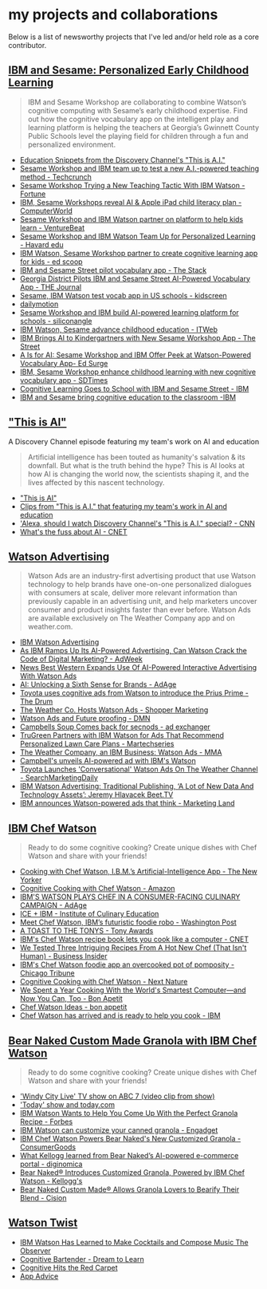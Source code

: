 # my projects and collaborations

Below is a list of newsworthy projects that I've led and/or held role as a core contributor.

## [IBM and Sesame: Personalized Early Childhood Learning](https://www.ibm.com/watson/education/sesame-street)

> IBM and Sesame Workshop are collaborating to combine Watson’s cognitive computing with Sesame’s early childhood expertise. Find out how the cognitive vocabulary app on the intelligent play and learning platform is helping the teachers at Georgia’s Gwinnett County Public Schools level the playing field for children through a fun and personalized environment.

- [Education Snippets from the Discovery Channel's "This is A.I."](https://www.discovery.com/tv-shows/this-is-a-i/videos/ai-and-education)
- [Sesame Workshop and IBM team up to test a new A.I.-powered teaching method - Techcrunch](https://techcrunch.com/2017/06/07/sesame-workshop-and-ibm-team-up-to-test-a-new-a-i-powered-teaching-method/)
- [Sesame Workshop Trying a New Teaching Tactic With IBM Watson - Fortune](http://fortune.com/2017/06/06/sesame-street-workshop-ibm-watson/)
- [IBM, Sesame Workshops reveal AI & Apple iPad child literacy plan - ComputerWorld](https://www.computerworld.com/article/3200167/apple-ios/ibm-sesame-workshops-reveal-ai-and-apple-ipad-child-literacy-plan.html)
- [Sesame Workshop and IBM Watson partner on platform to help kids learn - VentureBeat](https://venturebeat.com/2017/06/06/sesame-workshop-and-ibm-watson-to-launch-platform-to-help-kids-learn/)
- [Sesame Workshop and IBM Watson Team Up for Personalized Learning - Havard edu](https://www.gse.harvard.edu/news/17/06/sesame-workshop-and-ibm-watson-team-personalized-learning)
- [IBM Watson, Sesame Workshop partner to create cognitive learning app for kids - ed scoop](https://edscoop.com/ibm-watson-partners-with-sesame-workshop-to-create-cognitive-learning-app-for-kids)
- [IBM and Sesame Street pilot vocabulary app - The Stack](https://thestack.com/cloud/2017/06/07/ibm-and-sesame-street-pilot-vocabulary-app/)
- [Georgia District Pilots IBM and Sesame Street AI-Powered Vocabulary App - THE Journal](https://thejournal.com/articles/2017/06/06/georgia-district-pilots-ibm-and-sesame-street-ai-powered-vocabulary-app.aspx)
- [Sesame, IBM Watson test vocab app in US schools - kidscreen](http://kidscreen.com/2017/06/07/sesame-and-ibm-watson-test-vocab-app-in-us-schools/)
- [dailymotion](https://www.dailymotion.com/video/x4mkoud)
- [Sesame Workshop and IBM build AI-powered learning platform for schools - siliconangle](https://siliconangle.com/blog/2017/06/06/sesame-workshop-ibm-build-ai-powered-learning-platform-schools/)
- [IBM Watson, Sesame advance childhood education - ITWeb](https://www.itweb.co.za/content/KrxP3jMBaj7A2yeZ)
- [IBM Brings AI to Kindergartners with New Sesame Workshop App - The Street](https://www.thestreet.com/story/14168076/1/ibm-brings-ai-to-kindergartners-with-new-sesame-workshop-app.html)
- [A Is for AI: Sesame Workshop and IBM Offer Peek at Watson-Powered Vocabulary App- Ed Surge](https://www.edsurge.com/news/2017-06-06-a-is-for-ai-sesame-workshop-and-ibm-offer-peek-at-watson-powered-vocabulary-app)
- [IBM, Sesame Workshop enhance childhood learning with new cognitive vocabulary app - SDTimes](https://sdtimes.com/ai/ibm-sesame-workshop-enhance-childhood-learning-new-cognitive-vocabulary-app/)
- [Cognitive Learning Goes to School with IBM and Sesame Street - IBM](https://www.ibm.com/blogs/think/2017/06/sesame-street/)
- [IBM and Sesame bring cognitive education to the classroom -IBM](https://www.ibm.com/blogs/insights-on-business/education/cognitive-education-announcement/)

## ["This is AI"](https://www.discovery.com/tv-shows/this-is-a-i/full-episodes/this-is-a-i)

A Discovery Channel episode featuring my team's work on AI and education

> Artificial intelligence has been touted as humanity's salvation & its downfall. But what is the truth behind the hype? This is AI looks at how AI is changing the world now, the scientists shaping it, and the lives affected by this nascent technology.

- ["This is AI"](https://www.discovery.com/tv-shows/this-is-a-i/full-episodes/this-is-a-i)
- [Clips from "This is A.I." that featuring my team's work in AI and education](https://www.discovery.com/tv-shows/this-is-a-i/videos/ai-and-education)
- ['Alexa, should I watch Discovery Channel's "This is A.I." special? - CNN](https://www.cnn.com/2018/06/20/entertainment/this-is-ai-review/index.html)
- [What's the fuss about AI - CNET](https://www.cnet.com/news/artificial-intelligence-discovery-channel-documentary-this-is-ai-explains-all/)

## [Watson Advertising](https://www.ibm.com/us-en/marketplace/cognitive-advertising)

> Watson Ads are an industry-first advertising product that use Watson technology to help brands have one-on-one personalized dialogues with consumers at scale, deliver more relevant information than previously capable in an advertising unit, and help marketers uncover consumer and product insights faster than ever before. Watson Ads are available exclusively on The Weather Company app and on weather.com.

- [IBM Watson Advertising](https://watsonadvertising.ibm.com/solution/technology/)
- [As IBM Ramps Up Its AI-Powered Advertising, Can Watson Crack the Code of Digital Marketing? - AdWeek](https://www.adweek.com/digital/ibm-is-bringing-next-level-ai-technology-to-marketers/)
- [News
  Best Western Expands Use Of AI-Powered Interactive Advertising With Watson Ads](https://geomarketing.com/best-western-expands-use-of-ai-powered-interactive-advertising-with-watson-ads)
- [AI: Unlocking a Sixth Sense for Brands - AdAge](http://adage.com/article/ibm-watson-advertising/ai-unlocking-a-sixth-sense-brands/311552/)
- [Toyota uses cognitive ads from Watson to introduce the Prius Prime - The Drum](http://www.thedrum.com/news/2017/06/15/toyota-uses-cognitive-ads-watson-introduce-the-prius-prime)
- [The Weather Co. Hosts Watson Ads - Shopper Marketing](https://shoppermarketingmag.com/weather-co-hosts-watson-ads)
- [Watson Ads and Future proofing - DMN](https://www.dmnews.com/customer-experience/article/13034908/the-monday-stack-watson-ads-and-future-proofing)
- [Campbells Soup Comes back for secnods - ad exchanger](https://adexchanger.com/platforms/campbells-soup-comes-back-seconds-watson-ads/)
- [TruGreen Partners with IBM Watson for Ads That Recommend Personalized Lawn Care Plans - Martechseries](https://martechseries.com/mts-insights/guest-authors/trugreen-partners-with-ibm-watson-for-ads-that-recommend-personalized-lawn-care-plans/)
- [The Weather Company, an IBM Business: Watson Ads - MMA](http://www.mmaglobal.com/case-study-hub/case_studies/view/46624)
- [Campbell's unveils AI-powered ad with IBM's Watson](https://www.mobilemarketer.com/news/campbells-unveils-ai-powered-ad-with-ibms-watson/512931/)
- [Toyota Launches 'Conversational' Watson Ads On The Weather Channel - SearchMarketingDaily](https://www.mediapost.com/publications/article/302933/toyota-launches-conversational-watson-ads-on-the.html)
- [IBM Watson Advertising: Traditional Publishing, ‘A Lot of New Data And Technology Assets’: Jeremy Hlavacek Beet.TV](https://www.beet.tv/2018/02/jeremy-hlavacek.html)
- [IBM announces Watson-powered ads that think - Marketing Land](https://marketingland.com/ibm-announces-watson-powered-ads-think-179596)

## [IBM Chef Watson](www.ibmchefwatson.com)

> Ready to do some cognitive cooking? Create unique dishes with Chef Watson and share with your friends!

- [Cooking with Chef Watson, I.B.M.’s Artificial-Intelligence App - The New Yorker](https://www.newyorker.com/magazine/2016/11/28/cooking-with-chef-watson-ibms-artificial-intelligence-app)
- [Cognitive Cooking with Chef Watson - Amazon](https://www.amazon.com/Cognitive-Cooking-Chef-Watson-Innovation/dp/149262571X)
- [IBM'S WATSON PLAYS CHEF IN A CONSUMER-FACING CULINARY CAMPAIGN - AdAge](https://www.crunchbase.com/organization/ibm-chef-watson-2)
- [ICE + IBM - Institute of Culinary Education](https://www.ice.edu/partner-with-ice/IBM)
- [Meet Chef Watson, IBM’s futuristic foodie robo - Washington Post](https://www.washingtonpost.com/lifestyle/food/could-ibms-watson-eventually-replace-creative-chefs-not-at-this-rate/2015/05/11/82a0a3ca-f29f-11e4-b2f3-af5479e6bbdd_story.html?noredirect=on&utm_term=.95019b1bbcf1)
- [A TOAST TO THE TONYS - Tony Awards](https://www.tonyawards.com/en_US/watson/chef.html)
- [IBM's Chef Watson recipe book lets you cook like a computer - CNET](https://www.cnet.com/news/ibms-chef-watson-has-a-new-computer-based-cookbook/)
- [We Tested Three Intriguing Recipes From A Hot New Chef (That Isn't Human) - Business Insider](http://www.businessinsider.com/sc/ibm-chef-watson-2015-1)
- [IBM's Chef Watson foodie app an overcooked pot of pomposity - Chicago Tribune](http://www.chicagotribune.com/ct-talk-huppke-chef-watson-20150513-story.html)
- [Cognitive Cooking with Chef Watson - Next Nature](https://www.nextnature.net/2017/06/chef-watson/)
- [We Spent a Year Cooking With the World's Smartest Computer—and Now You Can, Too - Bon Apetit](https://www.bonappetit.com/entertaining-style/trends-news/article/chef-watson-app)
- [Chef Watson Ideas - bon appetit](https://www.bonappetit.com/tag/chef-watson)
- [Chef Watson has arrived and is ready to help you cook - IBM](https://www.ibm.com/blogs/watson/2016/01/chef-watson-has-arrived-and-is-ready-to-help-you-cook/)

## [Bear Naked Custom Made Granola with IBM Chef Watson](https://www.bearnakedcustom.com/BearNaked)

> Ready to do some cognitive cooking? Create unique dishes with Chef Watson and share with your friends!

- ['Windy City Live' TV show on ABC 7 (video clip from show)](https://www.youtube.com/watch?v=5EAay51lrkw)
- ['Today' show and today.com](https://www.today.com/food/mail-order-food-gift-guide-order-food-online-holidays-t119922)
- [IBM Watson Wants to Help You Come Up With the Perfect Granola Recipe - Forbes](http://fortune.com/2016/04/19/bear-naked-ibm-chef-watson/)
- [IBM Watson can customize your canned granola - Engadget](https://www.engadget.com/2016/04/20/ibm-watson-customized-granola/)
- [IBM Chef Watson Powers Bear Naked's New Customized Granola - ConsumerGoods](https://consumergoods.com/ibm-chef-watson-powers-bear-nakeds-new-customized-granola)
- [What Kellogg learned from Bear Naked’s AI-powered e-commerce portal - diginomica](https://diginomica.com/2017/03/10/what-kellogg-learned-from-bear-nakeds-ai-powered-e-commerce-portal/)
- [Bear Naked® Introduces Customized Granola, Powered by IBM Chef Watson - Kellogg's](http://newsroom.kelloggs.com/2016-04-19-Bear-Naked-Introduces-Customized-Granola-Powered-by-IBM-Chef-Watson)
- [Bear Naked Custom Made® Allows Granola Lovers to Bearify Their Blend - Cision](https://www.prnewswire.com/news-releases/bear-naked-custom-made-allows-granola-lovers-to-bearify-their-blend-300527281.html)

## [Watson Twist](https://appadvice.com/app/ibm-chef-watson-twist/1078449597)

- [IBM Watson Has Learned to Make Cocktails and Compose Music The Observer](http://observer.com/2016/04/ibm-watson-has-learned-to-make-cocktails-and-compose-music/)
- [Cognitive Bartender - Dream to Learn](https://dreamtolearn.com/ryan/r_journey_to_watson/41)
- [Cognitive Hits the Red Carpet](https://www.ibm.com/blogs/watson/2016/04/cognitive-makes-appearance-tribeca-film-festival/)
- [App Advice](https://appadvice.com/app/ibm-chef-watson-twist/1078449597)
